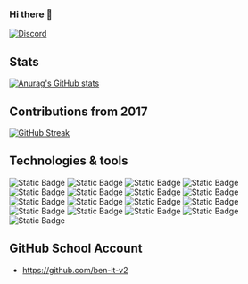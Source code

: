 ### Hi there 👋

[![Discord](https://badgen.net/badge/icon/discord?icon=discord&label)](https://discordapp.com/users/316864080281468928)

## Stats
[![Anurag's GitHub stats](https://github-readme-stats.vercel.app/api?username=ben-itdev&show_icons=true&theme=holi&include_all_commits=true)](https://github.com/anuraghazra/github-readme-stats)

## Contributions from 2017
[![GitHub Streak](https://github-readme-streak-stats.herokuapp.com/?user=ben-itdev)](https://git.io/streak-stats)

<!--START_SECTION:waka-->
<!--END_SECTION:waka-->

## Technologies & tools
![Static Badge](https://img.shields.io/badge/.-GitHub-blue?logo=github)
![Static Badge](https://img.shields.io/badge/.-GitHub_Actions-blue?logo=githubactions)
![Static Badge](https://img.shields.io/badge/.-Docker-blue?logo=docker)
![Static Badge](https://img.shields.io/badge/.-Jira-blue?logo=jira)
![Static Badge](https://img.shields.io/badge/.-Postman-blue?logo=postman)
![Static Badge](https://img.shields.io/badge/.-FileZilla-blue?logo=filezilla)
![Static Badge](https://img.shields.io/badge/.-Npm-blue?logo=npm)
![Static Badge](https://img.shields.io/badge/.-JS-blue?logo=javascript)
![Static Badge](https://img.shields.io/badge/.-TS-blue?logo=typescript)
![Static Badge](https://img.shields.io/badge/.-Vue-blue?logo=vue.js)
![Static Badge](https://img.shields.io/badge/.-React-blue?logo=react)
![Static Badge](https://img.shields.io/badge/.-Lua-blue?logo=lua)
![Static Badge](https://img.shields.io/badge/.-C-blue?logo=c)
![Static Badge](https://img.shields.io/badge/.-C++-blue?logo=c++)
![Static Badge](https://img.shields.io/badge/.-MySQL-blue?logo=mysql)
![Static Badge](https://img.shields.io/badge/.-MongoDB-blue?logo=mongodb)
![Static Badge](https://img.shields.io/badge/.-Python-blue?logo=python)


## GitHub School Account
- https://github.com/ben-it-v2

